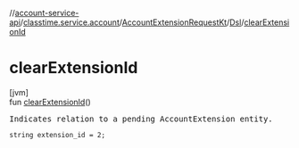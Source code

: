 //[account-service-api](../../../../index.md)/[classtime.service.account](../../index.md)/[AccountExtensionRequestKt](../index.md)/[Dsl](index.md)/[clearExtensionId](clear-extension-id.md)

# clearExtensionId

[jvm]\
fun [clearExtensionId](clear-extension-id.md)()

<pre>
Indicates relation to a pending AccountExtension entity.
</pre>

<code>string extension_id = 2;</code>
